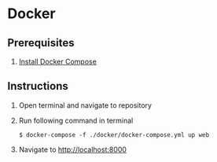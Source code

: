 # Docker

## Prerequisites
1. [Install Docker Compose](https://docs.docker.com/compose/install/)

## Instructions

1. Open terminal and navigate to repository
1. Run following command in terminal
  
   ```
   $ docker-compose -f ./docker/docker-compose.yml up web
   ```
1. Navigate to [http://localhost:8000](http://localhost:8000)
